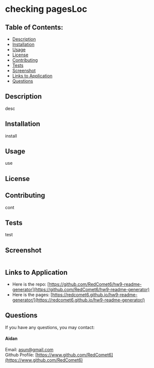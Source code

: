 # checking pagesLoc

## Table of Contents:
* [Description](./README.md#description)
* [Installation](./README.md#installation)
* [Usage](./README.md#usage)
* [License](./README.md#license)
* [Contributing](./README.md#contributing)
* [Tests](./README.md#tests)
* [Screenshot](./README.md#screenshot)
* [Links to Application](./README.md#links-to-application)
* [Questions](./README.md#questions)
    
## Description
desc

## Installation
install

## Usage
use

## License
    
## Contributing
cont

## Tests
test

## Screenshot
    
![]()
    
## Links to Application
    
-   Here is the repo: [https://github.com/RedComet6/hw9-readme-generator](https://github.com/RedComet6/hw9-readme-generator)
-   Here is the pages: [https://redcomet6.github.io/hw9-readme-generator/](https://redcomet6.github.io/hw9-readme-generator/)
    
## Questions
If you have any questions, you may contact:

#### Aidan
Email: asun@gmail.com  
Github Profile: [https://www.github.com/RedComet6](https://www.github.com/RedComet6)